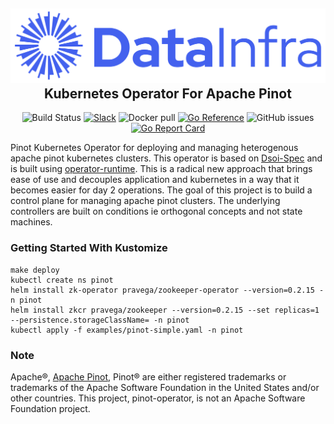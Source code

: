 <h2 align="center">
  <picture>
    <img alt="DataInfra Logo" src="https://raw.githubusercontent.com/datainfrahq/.github/main/images/logo.svg">
  </picture>
  <br>
  Kubernetes Operator For Apache Pinot
</h2>


<div align="center">

![Build Status](https://github.com/datainfrahq/pinot-operator/actions/workflows/makefile.yml/badge.svg) [![Slack](https://img.shields.io/badge/slack-brightgreen.svg?logo=slack&label=Community&style=flat&color=%2373DC8C&)](https://launchpass.com/datainfra-workspace)
![Docker pull](https://img.shields.io/docker/pulls/datainfrahq/pinot-operator.svg) 
[![Go Reference](https://pkg.go.dev/badge/github.com/datainfrahq/operator-runtime.svg)](https://pkg.go.dev/github.com/datainfrahq/pinot-operator)
![GitHub issues](https://img.shields.io/github/issues/datainfrahq/pinot-operator) [![Go Report Card](https://goreportcard.com/badge/github.com/datainfrahq/pinot-operator)](https://goreportcard.com/report/github.com/datainfrahq/pinot-operator)


</div>

Pinot Kubernetes Operator for deploying and managing heterogenous apache pinot kubernetes clusters. This operator is based on [Dsoi-Spec](https://github.com/datainfrahq/dsoi-spec) and is built using [operator-runtime](https://github.com/datainfrahq/operator-runtime). This is a radical new approach that brings ease of use and decouples application and kubernetes in a way that it becomes easier for day 2 operations. The goal of this project is to build a control plane for managing apache pinot clusters. The underlying controllers are built on conditions ie orthogonal concepts and not state machines.

### Getting Started With Kustomize

```
make deploy
kubectl create ns pinot
helm install zk-operator pravega/zookeeper-operator --version=0.2.15 -n pinot 
helm install zkcr pravega/zookeeper --version=0.2.15 --set replicas=1 --persistence.storageClassName= -n pinot
kubectl apply -f examples/pinot-simple.yaml -n pinot
```
### Note
Apache®, [Apache Pinot](https://pinot.apache.org), Pinot® are either registered trademarks or trademarks of the Apache Software Foundation in the United States and/or other countries. This project, pinot-operator, is not an Apache Software Foundation project.
